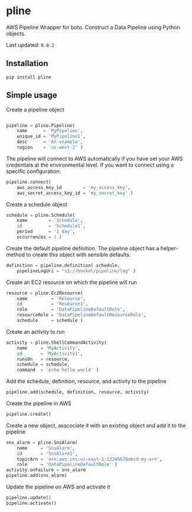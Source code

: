 # pline

AWS Pipeline Wrapper for boto. Construct a Data Pipeline using Python objects.

Last updated: `0.0.2`

## Installation

```
pip install pline
```

## Simple usage

Create a pipeline object

```python

pipeline = pline.Pipeline(
    name      = 'MyPipeline',
    unique_id = 'MyPipeline1',
    desc      = 'An example',
    region    = 'us-west-2' )
```

The pipeline will connect to AWS automatically if you have set your AWS credentials at the
environmental level. If you want to connect using a specific configuration:

```python
pipeline.connect(
    aws_access_key_id        = 'my_access_key',
    aws_secret_access_key_id = 'my_secret_key' )
```

Create a schedule object

```python
schedule = pline.Schedule(
    name        = 'Schedule',
    id          = 'Schedule1',
    period      = '1 day',
    occurrences = 1 )
```

Create the default pipeline definition. The pipeline object has a helper-method to
create this object with sensible defaults:

```python
definition = pipeline.definition( schedule,
    pipelineLogUri = "s3://bucket/pipeline/log" )
```

Create an EC2 resource on which the pipeline will run

```python
resource = pline.Ec2Resource(
    name         = 'Resource',
    id           = 'Resource1',
    role         = 'DataPipelineDefaultRole',
    resourceRole = 'DataPipelineDefaultResourceRole',
    schedule     = schedule )
```

Create an activity to run

```python
activity = pline.ShellCommandActivity(
    name     = 'MyActivity',
    id       = 'MyActivity1',
    runsOn   = resource,
    schedule = schedule,
    command  = 'echo hello world' )
```

Add the schedule, definition, resource, and activity to the pipeline

```python
pipeline.add(schedule, definition, resource, activity)
```

Create the pipeline in AWS

```python
pipeline.create()
```

Create a new object, asscociate it with an existing object and add it to the pipeline

```python
sns_alarm = pline.SnsAlarm(
    name     = 'SnsAlarm',
    id       = 'SnsAlarm1',
    topicArn = 'arn:aws:sns:us-east-1:12345678abcd:my-arn',
    role     = 'DataPipelineDefaultRole' )
activity.onFailure = sns_alarm
pipeline.add(sns_alarm)
```

Update the pipeline on AWS and activate it

```python
pipeline.update()
pipeline.activate()
```
